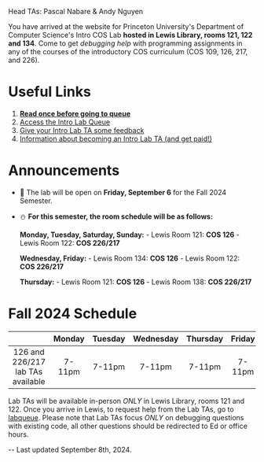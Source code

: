 Head TAs: Pascal Nabare & Andy Nguyen

You have arrived at the website for Princeton University's Department of Computer Science's Intro COS Lab **hosted in Lewis Library, rooms 121, 122 and 134**. Come to get _debugging help_ with programming assignments in any of the courses of the introductory COS curriculum (COS 109, 126, 217, and 226).

# Useful Links

1. **[Read once before going to queue](/how-to-effectively-use-intro-lab-tas/)**
2. [Access the Intro Lab Queue](https://www.labqueue.io/queues/intro-cs-lab/queue/)
3. [Give your Intro Lab TA some feedback](https://forms.gle/5TcMUZHPyVArP2SE6)
4. [Information about becoming an Intro Lab TA (and get paid!)](/information-about-becoming-an-intro-lab-ta/)

# Announcements
- 🌸 The lab will be open on **Friday, September 6** for the Fall 2024 Semester.
- ⛄ **For this semester, the room schedule will be as follows:**

    **Monday, Tuesday, Saturday, Sunday:**
      - Lewis Room 121: **COS 126**
      - Lewis Room 122: **COS 226/217**
    
    **Wednesday, Friday:**
      - Lewis Room 134: **COS 126**
      - Lewis Room 122: **COS 226/217**
    
    **Thursday:**
      - Lewis Room 121: **COS 126**
      - Lewis Room 138: **COS 226/217**


# Fall 2024 Schedule

|                                   | Monday | Tuesday | Wednesday | Thursday | Friday | Saturday | Sunday |
| :-------------------------------: | :----: | :-----: | :-------: | :------: | :----: | :------: | :----: |
| 126 and 226/217 lab TAs available | 7-11pm | 7-11pm  |  7-11pm   |  7-11pm  | 7-11pm |  3-7pm   | 5-11pm |

Lab TAs will be available in-person _ONLY_ in Lewis Library, rooms 121 and 122. Once you arrive in Lewis, to request help from the Lab TAs, go to [labqueue](https://forms.gle/RdF3kKRhyU5ihJf38). Please note that Lab TAs focus _ONLY_ on debugging questions with existing code, all other questions should be redirected to Ed or office hours.

-- Last updated September 8th, 2024.
